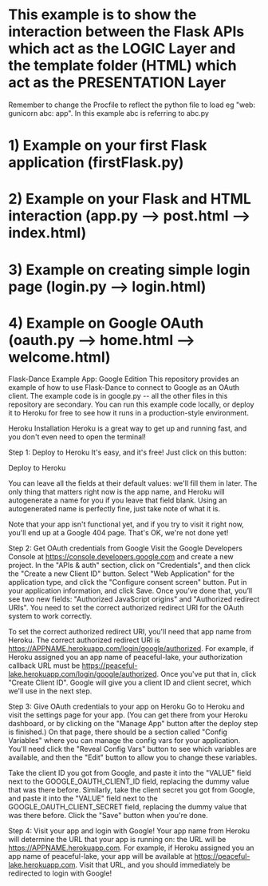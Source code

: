 # This example is to show the interaction between the Flask APIs which act as the LOGIC Layer and the template folder (HTML) which act as the PRESENTATION Layer
Remember to change the Procfile to reflect the python file to load eg "web: gunicorn abc: app". In this example abc is referring to abc.py

# 1) Example on your first Flask application (firstFlask.py)
# 2) Example on your Flask and HTML interaction (app.py --> post.html --> index.html)
# 3) Example on creating simple login page (login.py --> login.html)
# 4) Example on Google OAuth (oauth.py --> home.html --> welcome.html)
Flask-Dance Example App: Google Edition
This repository provides an example of how to use Flask-Dance to connect to Google as an OAuth client. The example code is in google.py -- all the other files in this repository are secondary. You can run this example code locally, or deploy it to Heroku for free to see how it runs in a production-style environment.

Heroku Installation
Heroku is a great way to get up and running fast, and you don't even need to open the terminal!

Step 1: Deploy to Heroku
It's easy, and it's free! Just click on this button:

Deploy to Heroku

You can leave all the fields at their default values: we'll fill them in later. The only thing that matters right now is the app name, and Heroku will autogenerate a name for you if you leave that field blank. Using an autogenerated name is perfectly fine, just take note of what it is.

Note that your app isn't functional yet, and if you try to visit it right now, you'll end up at a Google 404 page. That's OK, we're not done yet!

Step 2: Get OAuth credentials from Google
Visit the Google Developers Console at https://console.developers.google.com and create a new project. In the "APIs & auth" section, click on "Credentials", and then click the "Create a new Client ID" button. Select "Web Application" for the application type, and click the "Configure consent screen" button. Put in your application information, and click Save. Once you’ve done that, you’ll see two new fields: "Authorized JavaScript origins" and "Authorized redirect URIs". You need to set the correct authorized redirect URI for the OAuth system to work correctly.

To set the correct authorized redirect URI, you'll need that app name from Heroku. The correct authorized redirect URI is https://APPNAME.herokuapp.com/login/google/authorized. For example, if Heroku assigned you an app name of peaceful-lake, your authorization callback URL must be https://peaceful-lake.herokuapp.com/login/google/authorized. Once you've put that in, click "Create Client ID". Google will give you a client ID and client secret, which we'll use in the next step.

Step 3: Give OAuth credentials to your app on Heroku
Go to Heroku and visit the settings page for your app. (You can get there from your Heroku dashboard, or by clicking on the "Manage App" button after the deploy step is finished.) On that page, there should be a section called "Config Variables" where you can manage the config vars for your application. You'll need click the "Reveal Config Vars" button to see which variables are available, and then the "Edit" button to allow you to change these variables.

Take the client ID you got from Google, and paste it into the "VALUE" field next to the GOOGLE_OAUTH_CLIENT_ID field, replacing the dummy value that was there before. Similarly, take the client secret you got from Google, and paste it into the "VALUE" field next to the GOOGLE_OAUTH_CLIENT_SECRET field, replacing the dummy value that was there before. Click the "Save" button when you're done.

Step 4: Visit your app and login with Google!
Your app name from Heroku will determine the URL that your app is running on: the URL will be https://APPNAME.herokuapp.com. For example, if Heroku assigned you an app name of peaceful-lake, your app will be available at https://peaceful-lake.herokuapp.com. Visit that URL, and you should immediately be redirected to login with Google!
